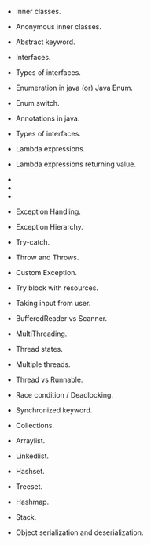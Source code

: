 * Inner classes.
* Anonymous inner classes.
* Abstract keyword.
* Interfaces.
* Types of interfaces.
* Enumeration in java (or) Java Enum.
* Enum switch.
* Annotations in java.
* Types of interfaces.
* Lambda expressions.
* Lambda expressions returning value.
*
*
*
* Exception Handling.
* Exception Hierarchy.
* Try-catch.
* Throw and Throws.
* Custom Exception.
* Try block with resources.

* Taking input from user.
* BufferedReader vs Scanner.

* MultiThreading.
* Thread states.
* Multiple threads.
* Thread vs Runnable.
* Race condition / Deadlocking.
* Synchronized keyword.

* Collections.
* Arraylist.
* Linkedlist.
* Hashset.
* Treeset.
* Hashmap.
* Stack.

* Object serialization and deserialization.
